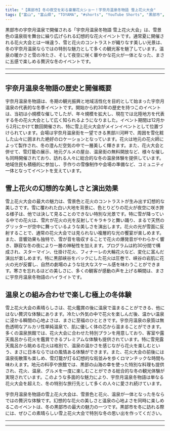 ```yaml
---
title: "【黒部市】冬の夜空を彩る豪華花火ショー！宇奈月温泉冬物語 雪上花火大会"
tags: ["富山", "富山県", "TOYAMA", "#shorts", "YouTube Shorts", "黒部市", "宇奈月温泉", "黒部峡谷", "トロッコ電車", "県東部", "富山県東部", "立山連峰", "アルペンルート", "温泉", "リラクゼーション", "癒し", "宿泊", "花火", "花火大会", "夏", "イベント", "雪", "冬", "雪景色", "ウィンタースポーツ", "富山観光", "富山旅行", "北陸観光", "日本海", "立山黒部", "動画", "ショート動画", "富山県の観光スポット", "富山県でおすすめの場所", "富山県の名所", "富山県の見どころ", "富山県のグルメ", "富山県の文化", "富山県の自然", "富山県のイベント"]
---
```


黒部市の宇奈月温泉で開催される「宇奈月温泉冬物語 雪上花火大会」は、雪景色の温泉街を舞台に繰り広げられる幻想的な花火イベントです。通常夏に開催される花火大会とは一味違う、雪と花火のコントラストが織りなす美しい光景は、冬の宇奈月温泉ならではの特別な魅力として多くの観光客を魅了しています。温泉の暖かさと雪の冷たさ、そして夜空に咲く華やかな花火が一体となった、まさに五感で楽しめる贅沢な冬のイベントです。

---

<!-- 🎥 YouTube動画埋め込み -->
<!-- No YouTube URL provided -->

---

## 宇奈月温泉冬物語の歴史と開催概要

宇奈月温泉冬物語は、冬期の観光振興と地域活性化を目的として始まった宇奈月温泉の代表的な冬季イベントです。開始から約30年の歴史を持つこのイベントは、当初は小規模な催しでしたが、年々規模を拡大し、現在では北陸地方を代表する冬の花火大会として広く知られるようになりました。イベント期間は12月から2月にかけて数回開催され、特に雪上花火大会がメインイベントとして位置づけられています。会場は宇奈月温泉街を一望できる黒部川河畔で、周囲を雪化粧した山々に囲まれた絶好のロケーションとなっています。花火は地元の花火師によって製作され、冬の澄んだ空気の中で一層美しく輝きます。また、花火大会と併せて、雪灯籠の展示、地元グルメの屋台、温泉街の無料開放など、様々な催しも同時開催されており、訪れる人々に総合的な冬の温泉体験を提供しています。地域住民も積極的に参加し、手作りの雪像制作や会場の準備など、コミュニティ一体となってイベントを支えています。

## 雪上花火の幻想的な美しさと演出効果

雪上花火大会の最大の魅力は、雪景色と花火のコントラストが生み出す幻想的な美しさです。雪に覆われた白い大地を背景に、色とりどりの花火が夜空に咲き誇る様子は、他では決して見ることのできない特別な光景です。特に雪が降っている中での花火は、雪片が花火の光を反射してキラキラと舞い踊り、まるで天然のグリッターが空中に舞っているような美しさを演出します。花火の光が雪面に反射することで、通常の花火大会では見られない複層的な光の饗宴が楽しめます。また、音響効果も独特で、雪が音を吸収することで花火の爆発音がやわらかく響き、静寂な冬の夜により一層の神秘性を加えます。プログラムは約30分間で構成され、スターマイン、仕掛け花火、フィナーレの大輪花火など、変化に富んだ演出が楽しめます。特に黒部峡谷をバックにした花火は圧巻で、峡谷の岩肌に花火の光が反響し、自然の劇場のような壮大なスケール感を味わうことができます。寒さを忘れるほどの美しさに、多くの観客が感動の声を上げる瞬間は、まさに宇奈月温泉冬物語のハイライトです。

## 温泉との組み合わせで楽しむ極上の冬体験

雪上花火大会の素晴らしさは、花火鑑賞の後に温泉で温まることができる、他にはない贅沢な体験にあります。冷たい外気の中で花火を楽しんだ後、温かい温泉に浸かる瞬間の心地よさは、まさに至福のひとときです。宇奈月温泉の泉質は無色透明なアルカリ性単純温泉で、肌に優しく体の芯から温まることができます。多くの温泉旅館では、花火大会に合わせた特別プランを用意しており、客室や露天風呂から花火を鑑賞できるプレミアムな体験も提供されています。特に雪見露天風呂から眺める花火は格別で、温泉の温かさを感じながら花火を楽しむという、まさに日本ならではの風情ある体験ができます。また、花火大会の前後には温泉街散策も楽しめ、雪灯籠が灯る幻想的な街並みを歩くロマンチックな時間も味わえます。地元の料亭や旅館では、黒部の山海の幸を使った特別な料理も提供され、花火、温泉、グルメを一度に楽しむことができる総合的な冬の観光体験が実現されています。このような多面的な魅力により、宇奈月温泉冬物語は単なる花火大会を超えた、冬の特別な旅行先として多くの人々に愛され続けています。

宇奈月温泉冬物語の雪上花火大会は、雪景色と花火、温泉が一体となった冬ならではの贅沢な体験です。幻想的な花火の美しさと温泉の心地よさを同時に楽しめるこのイベントは、冬の黒部市の最大の魅力の一つです。黒部市を冬に訪れる際には、ぜひこの素晴らしい雪上花火大会で特別な冬の思い出を作ってください。

---

<!-- 🗺 Googleマップ（自動表示: page.tsxで地域名から自動生成） -->

<!-- 📍 宿泊リンク（自動表示: page.tsxで地域別リンクを自動生成）
     - タイトルから地域名を抽出
     - JTB / 楽天トラベル / じゃらん / 一休.com 対応
     - 環境変数でプロバイダー切替可能
-->

<!-- 📚 関連記事（自動表示: page.tsxで同カテゴリから2件自動選択） -->

<!-- 🏷️ タグ（自動表示: page.tsxで記事最下部に自動配置） -->

---

<!--
【記事文字数ルール】
- 基本文字数: 最低1000文字以上
- 推奨文字数: 1000〜1500文字（スマホ読みやすさ最優先）
- 上限なし: 情報量的に必要な場合は1500文字や2000文字を超えても良い
- 判断基準: 読者にとって価値ある情報を過不足なく提供できる文字数

【記事構成の最終形】
1. タイトル・動画・本文
2. まとめ
3. Googleマップ（見出しなし、マップのみ自動表示）
4. **宿泊リンク（地域別自動生成）** ← 2025年10月7日追加
5. 関連記事（H3、同カテゴリから2件自動選択）
6. タグ（記事最下部に自動表示）
7. ナビゲーションボタン

【宿泊リンクシステム仕様】
- タイトルから地域名を自動抽出（【〇〇市】形式優先）
- 北陸地方地域辞書: 富山/石川/福井の主要都市対応
- 対応プロバイダー: JTB（既定）/ 楽天トラベル / じゃらん / 一休.com
- 環境変数で切替: NEXT_PUBLIC_DEFAULT_TRAVEL_PROVIDER
- URLテンプレート: 地域名自動エンコード + アフィリエイトID挿入
- 配置位置: Googleマップ直後、関連記事より前

【自動生成セクション】
※以下はpage.tsxで自動生成されるため、記事本文には含めない
- Googleマップ: タイトル【】内の地域名から生成
- 宿泊リンク: 地域名抽出 → Deeplink生成 → スタイル適用
- 関連記事: 同カテゴリから2件を自動選択・リンク化
- タグ: 記事データから最下部に自動配置

【削除済みセクション】
※アクセス方法・周辺情報・公式リンクセクションは不要（2025年10月5日削除）

【AdSense・アフィリエイト】
- Google AdSense: 全ページ自動読み込み（layout.tsx）
- アフィリエイトスクリプト: AffilScript（layout.tsx）
- data-affil属性での動的リンク変換機能あり（現在は宿泊リンクで代替）

【最終更新】2025年10月7日 - 地域別宿泊リンク自動生成システム実装
-->
